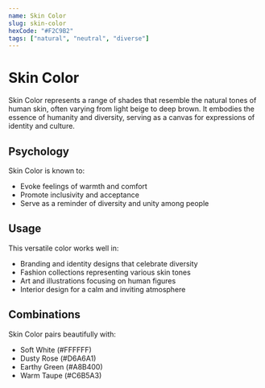 ```yaml
---
name: Skin Color
slug: skin-color
hexCode: "#F2C9B2"
tags: ["natural", "neutral", "diverse"]
---
```


# Skin Color

Skin Color represents a range of shades that resemble the natural tones of human skin, often varying from light beige to deep brown. It embodies the essence of humanity and diversity, serving as a canvas for expressions of identity and culture.

## Psychology

Skin Color is known to:
- Evoke feelings of warmth and comfort
- Promote inclusivity and acceptance
- Serve as a reminder of diversity and unity among people

## Usage

This versatile color works well in:
- Branding and identity designs that celebrate diversity
- Fashion collections representing various skin tones
- Art and illustrations focusing on human figures
- Interior design for a calm and inviting atmosphere

## Combinations

Skin Color pairs beautifully with:
- Soft White (#FFFFFF)
- Dusty Rose (#D6A6A1)
- Earthy Green (#A8B400)
- Warm Taupe (#C6B5A3)
